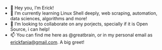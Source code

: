 - 👋 Hey you, I’m Erick!
- 🌱 I’m currently learning Linux Shell deeply, web scraping, automation, data sciences, algorithms and more!
- 💞️ I’m looking to collaborate on any porjects, specially if it is Open Source, i can help!
- 📫 You can find me here as @greatbrain, or in my personal email as erickfania@gmail.com. A big greet!

